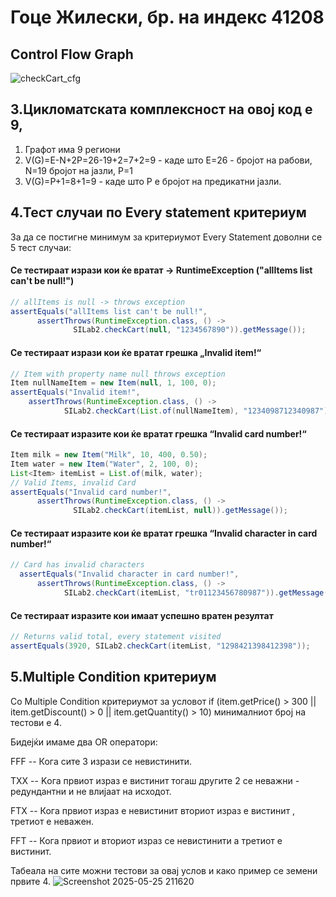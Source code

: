 # Гоце Жилески, бр. на индекс 41208

## Control Flow Graph
![checkCart_cfg](https://github.com/user-attachments/assets/1aa366d3-5936-4984-a171-cb6223ebc273)


## 3.Цикломатската комплексност на овој код е 9,  
  1. Графот има 9 региони
  2. V(G)=E-N+2P=26-19+2=7+2=9  - каде што E=26 - бројот на рабови, N=19 бројот на јазли, P=1
  3. V(G)=P+1=8+1=9 - каде што P е бројот на предикатни јазли.

## 4.Тест случаи по Every statement критериум
 За да се постигне минимум за критериумот Every Statement доволни се 5 тест случаи:
 
 #### Се тестираат изрази кои ќе вратат -> RuntimeException ("allItems list can't be null!")
  ```java
// allItems is null -> throws exception
assertEquals("allItems list can't be null!",
        assertThrows(RuntimeException.class, () ->
                SILab2.checkCart(null, "1234567890")).getMessage());
```
 #### Се тестираат изрази кои ќе вратат грешка „Invalid item!“
  ```java
// Item with property name null throws exception
Item nullNameItem = new Item(null, 1, 100, 0);
assertEquals("Invalid item!",
      assertThrows(RuntimeException.class, () ->
              SILab2.checkCart(List.of(nullNameItem), "1234098712340987")).getMessage());
```
#### Се тестираат изразите кои ќе вратат грешка “Invalid card number!“ 
```java
Item milk = new Item("Milk", 10, 400, 0.50);
Item water = new Item("Water", 2, 100, 0);
List<Item> itemList = List.of(milk, water);
// Valid Items, invalid Card
assertEquals("Invalid card number!",
      assertThrows(RuntimeException.class, () ->
              SILab2.checkCart(itemList, null)).getMessage());
```

#### Се тестираат изразите кои ќе вратат грешка “Invalid character in card number!“ 
```java
// Card has invalid characters
  assertEquals("Invalid character in card number!",
      assertThrows(RuntimeException.class, () ->
            SILab2.checkCart(itemList, "tr01123456780987")).getMessage());
```
#### Се тестираат изразите кои имаат успешно вратен резултат
```java
// Returns valid total, every statement visited
assertEquals(3920, SILab2.checkCart(itemList, "1298421398412398"));
```


## 5.Multiple Condition критериум
Со Multiple Condition критериумот за условот if (item.getPrice() > 300 || item.getDiscount() > 0 || item.getQuantity() > 10) минималниот број на тестови е 4.

Бидејќи имаме два OR оператори:

FFF -- Кога сите 3 изрази се невистинити.

TXX -- Kога првиот израз е вистинит тогаш другите 2 се неважни - редундантни и не влијаат на исходот.

FTX -- Кога првиот израз е невистинит вториот израз е вистинит , третиот е неважен.

FFT -- Кога првиот и вториот израз се невистинити а третиот е вистинит.

Табеала на сите можни тестови за овај услов и како пример се земени првите 4.
![Screenshot 2025-05-25 211620](https://github.com/user-attachments/assets/1ff7bb50-cc1f-4f82-9980-58b0a9d5869e)


